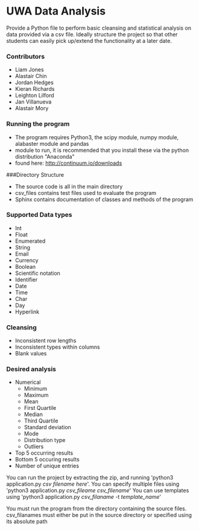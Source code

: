 # UWA Data Analysis
Provide a Python file to perform basic cleansing and statistical analysis on data provided via a csv file. Ideally structure the project so that other students can easily pick up/extend the functionality at a later date.

### Contributors
* Liam Jones
* Alastair Chin
* Jordan Hedges
* Kieran Richards
* Leighton Lilford
* Jan Villanueva
* Alastair Mory


### Running the program
* The program requires Python3, the scipy module, numpy module, alabaster module and pandas 
* module to run, it is recommended that you install these via the python distribution "Anaconda"
* found here: http://continuum.io/downloads

###Directory Structure
* The source code is all in the main directory
* csv_files contains test files used to evaluate the program
* Sphinx contains documentation of classes and methods of the         	program

### Supported Data types
* Int
* Float
* Enumerated
* String
* Email
* Currency
* Boolean
* Scientific notation
* Identifier
* Date
* Time
* Char
* Day
* Hyperlink


### Cleansing
* Inconsistent row lengths
* Inconsistent types within columns
* Blank values

### Desired analysis
* Numerical
    * Minimum
	* Maximum
	* Mean
    * First Quartile
    * Median
    * Third Quartile
    * Standard deviation
    * Mode
	* Distribution type
	* Outliers
* Top 5 occurring results
* Bottom 5 occuring results
* Number of unique entries

You can run the project by extracting the zip, and running 'python3 application.py *csv filename here*'. 
You can specify multiple files using 'python3 application.py *csv_fileame* *csv_filename*'
You can use templates using 'python3 application.py *csv_filaname* -t *template_name*'

You must run the program from the directory containing the source files.
csv_filanames must either be put in the source directory or specified using its absolute path

